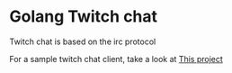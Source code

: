 # Golang Twitch chat

Twitch chat is based on the irc protocol

For a sample twitch chat client, take a look at [This project](https://github.com/gempir/go-twitch-irc)